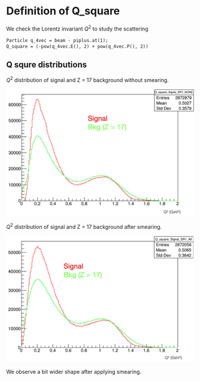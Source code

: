 # Definition of Q_square

We check the Lorentz invariant ${Q}^{2}$ to study the scattering
```
Particle q_4vec = beam - piplus.at(1);
Q_square = (-pow(q_4vec.E(), 2) + pow(q_4vec.P(), 2))
```

## Q squre distributions

${Q}^{2}$ distribution of signal and Z = 17 background without smearing.

![](Q_square_no_smearing.png)

${Q}^{2}$ distribution of signal and Z = 17 background after smearing.

![](Q_square_with_smearing.png)

We observe a bit wider shape after applying smearing.